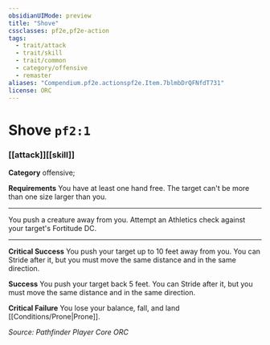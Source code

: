 ```yaml
---
obsidianUIMode: preview
title: "Shove"
cssclasses: pf2e,pf2e-action
tags:
  - trait/attack
  - trait/skill
  - trait/common
  - category/offensive
  - remaster
aliases: "Compendium.pf2e.actionspf2e.Item.7blmbDrQFNfdT731"
license: ORC
---
```

# Shove `pf2:1`

### [[attack]][[skill]]

**Category** offensive; 




**Requirements** You have at least one hand free. The target can't be more than one size larger than you.

* * *

You push a creature away from you. Attempt an Athletics check against your target's Fortitude DC.

* * *

**Critical Success** You push your target up to 10 feet away from you. You can Stride after it, but you must move the same distance and in the same direction.

**Success** You push your target back 5 feet. You can Stride after it, but you must move the same distance and in the same direction.

**Critical Failure** You lose your balance, fall, and land [[Conditions/Prone|Prone]].

*Source: Pathfinder Player Core*
*ORC*